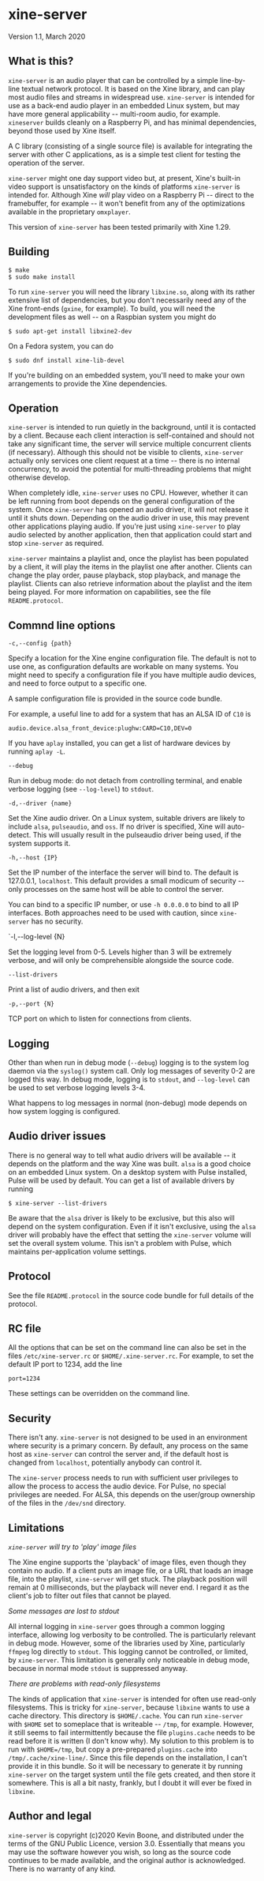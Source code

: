 # xine-server

Version 1.1, March 2020

## What is this?

`xine-server` is an audio player that can be controlled by a simple
line-by-line textual network protocol. It is based on the Xine library, and can
play most audio files and streams in widespread use. `xine-server` is intended
for use as a back-end audio player in an embedded Linux system, but may have
more general applicability -- multi-room audio, for example.  `xineserver`
builds cleanly on a Raspberry Pi, and has minimal dependencies, beyond those
used by Xine itself. 

A C library (consisting of a single source file) is available for
integrating the server with other C applications, as is a simple 
test client for testing the operation of the server.

`xine-server` might one day support video but, at present, Xine's
built-in video support is unsatisfactory on the kinds of platforms
`xine-server` is intended for. Although Xine _will_ play video on a Raspberry
Pi -- direct to the framebuffer, for example --  it won't benefit from
any of the optimizations available in the proprietary 
<code>omxplayer</code>. 

This version of `xine-server` has been tested primarily with Xine 1.29.

## Building

    $ make
    $ sudo make install

To run `xine-server` you will need the library <code>libxine.so</code>,
along with its rather extensive list of dependencies,
but you don't necessarily need any of the Xine front-ends (<code>gxine</code>,
for example). To build, you will need the development files as
well -- on a Raspbian system you might do

    $ sudo apt-get install libxine2-dev

On a Fedora system, you can do

    $ sudo dnf install xine-lib-devel

If you're building on an embedded system, you'll need to make your 
own arrangements to provide the Xine dependencies. 

## Operation

`xine-server` is intended to run quietly in the background, until it is
contacted by a client. Because each client interaction is self-contained
and should not take any significant time, the server will service
multiple concurrent clients (if necessary). Although this should not
be visible to clients, `xine-server` actually only services one client
request at a time -- there is no internal concurrency, to avoid the potential
for multi-threading problems that might otherwise develop.

When completely idle, `xine-server` uses no CPU. 
However, whether it can be left running from boot depends
on the general configuration of the system. Once `xine-server` has
opened an audio driver, it will not release it until it shuts down.
Depending on the audio driver in use, this may prevent other applications
playing audio. If you're just using `xine-server` to play audio
selected by another application, then that application could start
and stop `xine-server` as required. 

`xine-server` maintains a playlist and, once the playlist has been
populated by a client, it will play the items in the playlist one
after another. Clients can change the play order, pause playback,
stop playback, and manage the playlist. Clients can also 
retrieve information about the playlist and the item being played.
For more information on capabilities, see the file `README.protocol`. 

## Commnd line options

`-c,--config {path}`

Specify a location for the Xine engine configuration file. The default
is not to use one, as configuration defaults are workable on many
systems. You might need to specify a configuration file if you
have multiple audio devices, and need to force output to a specific one.

A sample configuration file is provided in the source code bundle.

For example, a useful line to add for a system that has an ALSA ID of 
`C10` is 

    audio.device.alsa_front_device:plughw:CARD=C10,DEV=0

If you have `aplay` installed, you can get a list of hardware devices by
running `aplay -L`.

`--debug`

Run in debug mode: do not detach from controlling terminal, and enable verbose
logging (see `--log-level`) to `stdout`.

`-d,--driver {name}`

Set the Xine audio driver. On a Linux system, suitable drivers are likely to
include `alsa`, `pulseaudio`, and `oss`. If no driver is specified, Xine will
auto-detect. This will usually result in the pulseaudio driver being used, if
the system supports it.

`-h,--host {IP}`

Set the IP number of the interface the server will bind to.
The default is 127.0.0.1, `localhost`. This default provides a
small modicum of security -- only processes on the same host
will be able to control the server.

You can bind to a specific IP number, or use `-h 0.0.0.0` to
bind to all IP interfaces. Both approaches need to be used
with caution, since `xine-server` has no security.

`-l,--log-level {N}

Set the logging level from 0-5. Levels higher than 3 will be extremely
verbose, and will only be comprehensible alongside the source code.

`--list-drivers`

Print a list of audio drivers, and then exit
 
`-p,--port {N}`

TCP port on which to listen for connections from clients.

## Logging

Other than when run in debug mode (``--debug``) logging is to
the system log daemon via the `syslog()` system call. Only
log messages of severity 0-2 are logged this way. In debug mode,
logging is to `stdout`, and `--log-level` can be used to set
verbose logging levels 3-4.

What happens to log messages in normal (non-debug) mode depends on
how system logging is configured.

## Audio driver issues

There is no general way to tell what audio drivers will be available
-- it depends on the platform and the way Xine was built. `alsa` is
a good choice on an embedded Linux system. On a desktop system 
with Pulse installed, Pulse will be used by default. You can get
a list of available drivers by running

    $ xine-server --list-drivers

Be aware that the `alsa` driver is likely to be exclusive, but this
also will depend on the system configuration. Even if it isn't
exclusive, using the `alsa` driver will probably have the effect that
setting the `xine-server` volume will set the overall system volume.
This isn't a problem with Pulse, which maintains per-application volume
settings.

## Protocol

See the file `README.protocol` in the source code bundle for
full details of the protocol.

## RC file

All the options that can be set on the command line can also be
set in the files `/etc/xine-server.rc` or `$HOME/.xine-server.rc`.
For example, to set the default IP port to 1234, add the line

    port=1234

These settings can be overridden on the command line. 

## Security

There isn't any. `xine-server` is not designed to be used in an
environment where security is a primary concern. By default, 
any process on the same host as `xine-server` can control the server and,
if the default host is changed from `localhost`, potentially anybody
can control it.

The `xine-server` process needs to run with sufficient user privileges
to allow the process to access the audio device. For Pulse, no
special privileges are needed. For ALSA, this depends on the
user/group ownership of the files in the `/dev/snd` directory.

## Limitations

_`xine-server` will try to 'play' image files_

The Xine engine supports the 'playback' of image files, even though they
contain no audio. If a client puts an image file, or a URL that loads
an image file, into the playlist, `xine-server` will get stuck. The
playback position will remain at 0 milliseconds, but the playback will
never end. I regard it as the client's job to filter out files that cannot be
played.

_Some messages are lost to stdout_

All internal logging in `xine-server` goes through a common logging
interface, allowing log verbosity to be controlled. The is particularly
relevant in debug mode. However, some of the libraries used by 
Xine, particularly `ffmpeg` log directly to `stdout`. This logging
cannot be controlled, or limited, by `xine-server`. This limitation
is generally only noticeable in debug mode, because in normal mode
`stdout` is suppressed anyway. 

_There are problems with read-only filesystems_

The kinds of application that `xine-server` is intended for often use read-only
filesystems. This is tricky for `xine-server`, because `libxine` wants to use a 
cache directory. This directory is `$HOME/.cache`. You can run `xine-server` with
`$HOME` set to someplace that is writeable -- `/tmp`, for example. However, it
still seems to fail intermittently because the file `plugins.cache` needs to be
read before it is written (I don't know why). My solution to this problem is to
run with `$HOME=/tmp`, but copy a pre-prepared `plugins.cache` into
`/tmp/.cache/xine-line/`. Since this file depends on the installation, I can't provide
it in this bundle. So it will be necessary to generate it by running `xine-server`
on the target system until the file gets created, and then store it somewhere.
This is all a bit nasty, frankly, but I doubt it will ever be fixed in `libxine`.

## Author and legal

`xine-server` is copyright (c)2020 Kevin Boone, and distributed under the
terms of the GNU Public Licence, version 3.0. Essentially that means
you may use the software however you wish, so long as the source
code continues to be made available, and the original author is
acknowledged. There is no warranty of any kind.

